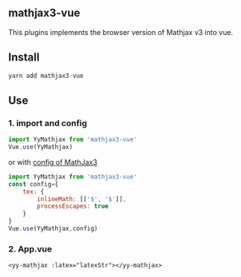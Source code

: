 ## mathjax3-vue
This plugins implements the browser version of Mathjax v3 into vue.


## Install
``` javascript
yarn add mathjax3-vue
```

## Use

### 1.  import and config

```javascript
import YyMathjax from 'mathjax3-vue'
Vue.use(YyMathjax)
```

or with [config of MathJax3]( http://docs.mathjax.org/en/latest/options/document.html#the-configuration-block)

```javascript
import YyMathjax from 'mathjax3-vue'
const config={
    tex: {
        inlineMath: [['$', '$']],
        processEscapes: true
    }
}
Vue.use(YyMathjax,config)
```

### 2.  App.vue

```vue
<yy-mathjax :latex="latexStr"></yy-mathjax>
```

